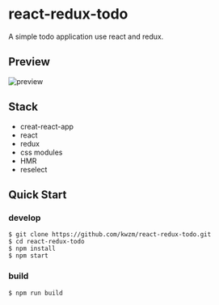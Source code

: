 # react-redux-todo
A simple todo application use react and redux.
## Preview
![preview](https://github.com/kwzm/redux-todos/blob/master/public/preview.PNG)
## Stack
- creat-react-app
- react
- redux
- css modules
- HMR
- reselect
## Quick Start
### develop
```shell
$ git clone https://github.com/kwzm/react-redux-todo.git
$ cd react-redux-todo
$ npm install
$ npm start
```
### build
```shell
$ npm run build
```
